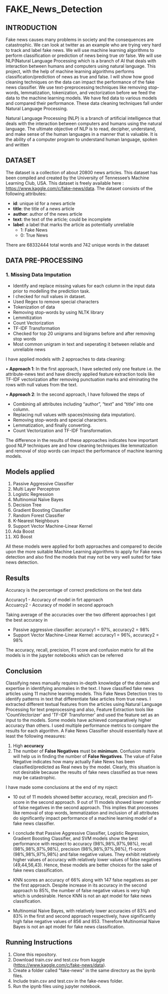 # FAKE_News_Detection

## INTRODUCTION

Fake news causes many problems in society and the consequences are catastrophic. We can look at twitter as an example who are trying very hard to track and label fake news. We will use machine learning algorithms to perform classification or prediction of news being true otr false. We will use NLP(Natural Language Processing which is a branch of AI that deals with interaction between humans and computers using natural language. This project, with the help of machine learning algorithms performs classification/prediction of news as true and false. I will show how good cleaning techniques on the data can impact the performance of the fake news classifier. We use text-preprocessing techniques like removing stop-words, lemmatization, tokenization, and vectorization before we feed the data to the machine learning models. We have fed data to various models and compared their performance. These data cleaning techniques fall under Natural Language Processing.

Natural Language Processing (NLP) is a branch of artificial intelligence that deals with the interaction between computers and humans using the natural language. The ultimate objective of NLP is to read, decipher, understand, and make sense of the human languages in a manner that is valuable. It is the ability of a computer program to understand human language, spoken and written 

## DATASET 
The dataset is a collection of about 20800 news articles. This dataset has been compiled and created by the University of Tennessee’s Machine Learning Club, USA.
This dataset is freely available here : https://www.kaggle.com/c/fake-news/data.
The dataset consists of the following attributes:

- **id**: unique id for a news article
- **title**: the title of a news article
- **author**: author of the news article
- **text**: the text of the article; could be incomplete
- **label**: a label that marks the article as potentially unreliable
  - 1: Fake News 
  - 0: True News
 
There are 68332444 total words and 742 unique words in the dataset 

## DATA PRE-PROCESSING
### 1. Missing Data Imputation
- Identify and replace missing values for each column in the input data prior to modelling  the prediction task.
- I checked for null values in dataset.
- Used Regex  to remove special characters
- Tokenization of data
- Removing stop-words by using NLTK library
- Lemmitization
- Count Vectorization
- TF-IDF Transformation
- Checked for top 20 unigrams and bigrams before and after removing stop words
- Most common unigram in text and seperating it between reliable and unreliable news

I have applied models with 2 approaches to data cleaning:

• **Approach 1**: In the first approach, I have selected only one feature i.e. the attribute-news text and have directly applied feature extraction tools like TF-IDF vectorization after removing punctuation marks and elminating the rows with null values from the text.

• **Approach 2**: In the second approach, I have followed the steps of

  - Combining all attributes including “author”, “text” and “title” into one column.
  - Replacing null values with spaces(missing data imputation).
  - Removing stop-words and special characters.
  - Lemmatization, and finally converting.
  - Count Vectorization and TF-IDF Transformation. 
 
The difference in the results of these approaches indicates how important good NLP techniques are and how cleaning techniques like lemmatization and removal of stop words can impact the performance of machine learning models.

## Models applied 

1. Passive Aggressive Classifier  
2. Multi Layer Perceptron
4. Logistic Regression
5. Multinomial Naïve Bayes
6. Decision Tree
7. Gradient Boosting Classifier
8. Random Forest Classifier
9. K-Nearest Neighbours
10. Support Vector Machine-Linear Kernel
11. Ada Boost
12. XG Boost

All these models were applied for both approaches and compared to decide upon the more suitable Machine Learning algorithms to apply for Fake news detection and also find the models that may not be very well suited for fake news detection. 

## Results 
Accuracy is the percentage of correct predictions on the test data

Accuracy1 - Accuracy of model in firt approach<br>
Accuarcy2 - Accuracy of model in second approach

Taking average of the accuracies over the two different approaches I got the best accuracy in 
- Passive aggressive classifier: accuracy1 = 97%, accuracy2 = 98% 
- Support Vector Machine-Linear Kernel: accuracy1 = 96%, accuracy2 = 98% 

The accuracy, recall, precision, F1 score and confusion matrix for all the models is in the jupyter notebooks which can be referred

## Conclusion
Classifying news manually requires in-depth knowledge of the domain and expertise in identifying anomalies in the text. I have classified fake news articles using 11 machine learning models. This Fake News Detection tries to identify patterns in text that differentiate fake articles from true news. I extracted different textual features from the articles using Natural Language Processing for text preprocessing and also, Feature Extraction tools like 'CountVectorizer' and 'TF-IDF Transformer' and used the feature set as an input to the models. Some models have achieved comparatively higher accuracy than others. I used multiple performance metrics to compare the results for each algorithm. A Fake News Classifier should essentially have at least the following measures:
  1. High **accuracy**
  2. The number of **False Negatives** must be **minimum**. Confusion matrix will help us in finding the number of **False Negatives**. The value of False Negative indicates how many actually Fake News has been classified/predicted as Real news by the model. Clearly, this situation is not desirable because the results of fake news classified as true news may be catastrophic.

I have made some conclusions at the end of my roject:

- 10 out of 11 models showed better accuracy, recall, precision and f1- score in the second approach. 9 out of 11 models showed lower number of false negatives in the second approach. This implies that processes like removal of stop words, lemmatization and inclusion of all attributes do significantly impact performance of a machine learning model of a fake news classifier.

- I conclude that Passive Aggressive Classifier, Logistic Regression, Gradient Boosting Classifier, and SVM models show the best performance with respect to accuracy (98%,98%,97%,98%), recall (98%,98%,97%,98%), precision (98%,98%,97%,98%), f1-score (98%,98%,97%,98%) and false negative values. They exhibit relatively higher values of accuracy
with relatively lower values of false negatives (49,44,56,43). Hence, these models are better choices for the sake of fake news classification.

- KNN scores an accuracy of 66% along with 147 false negatives as per the first approach. Despite increase in its accuracy in the second approach to 85%, the number of false negative values is very high which is undesirable. Hence KNN is not an apt model for fake news classification.

- Multinomial Naive Bayes, with relatively lower accuracies of 83% and 83% in the first and second approach respectively, have significantly high false negative values of 856 and 853. Therefore Multinomial Naive Bayes is not an apt model for fake news classification.

## Running Instructions 
1. Clone this repository.
2. Download train.csv and test.csv from kaggle (https://www.kaggle.com/c/fake-news/data).
3. Create a folder called "fake-news" in the same directory as the ipynb files. 
4. Include train.csv and test.csv in the fake-news folder.
5. Run the ipynb files using jupyter notebook.
